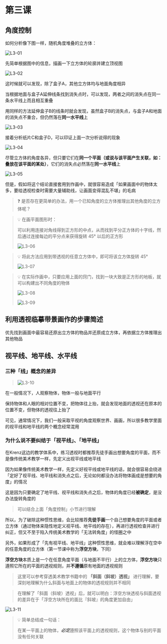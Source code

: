 # 第三课

## 角度控制

如何分析像下图一样，随机角度堆叠的立方体：

![L3-01](https://github-share-1304366332.cos.ap-guangzhou.myqcloud.com/art/krenzArtwork/perspective/attachments/l3-01.png)

先简单根据图中的信息，描画一下立方体的轮廓并建立顶视图

![L3-02](https://github-share-1304366332.cos.ap-guangzhou.myqcloud.com/art/krenzArtwork/perspective/attachments/l3-02.png)

这时候就可以发现，除了盒子A，其他立方体均与地面角度相异

当根据地面与盒子A延伸线条找到消失点时，可以发现，两者之间的消失点在同一条水平线上而且相互重叠

用同样的方法延伸盒子B的线条时就会发现，虽然盒子B的消失点，与盒子A和地面的消失点不重合，但仍然落在**同一水平线**上

![L3-03](https://github-share-1304366332.cos.ap-guangzhou.myqcloud.com/art/krenzArtwork/perspective/attachments/l3-04.png)

接着分析纸片C和盒子D，可以印证上面一次分析说得的现象

![L3-04](https://github-share-1304366332.cos.ap-guangzhou.myqcloud.com/art/krenzArtwork/perspective/attachments/l3-04.png)

尽管立方体的角度各异，但只要它们在**同一个平面（或说与该平面产生关联，如：叠放在该平面的某处）**，它们的消失点必然落在**同一水平线**上

![L3-05](https://github-share-1304366332.cos.ap-guangzhou.myqcloud.com/art/krenzArtwork/perspective/attachments/l3-05.gif)

但是，假如将这个结论直接套用到作画中，就很容易造成「如果画面中的物体太多，要给透视检查时需要大量辅助线，让画面变得混乱不堪」的毛病

> ❓ 是否存在更简单的办法，用一个已知角度的立方体推理出其他角度的立方体呢？

> 💡 在画平面图形时：
>
> 可以利用连接对角线得到正方形的中点，从而找到平分正方体的十字线，然后通过连接每边的平分点来获得旋转 45° 以后的正方形
>
> ![L3-06](https://github-share-1304366332.cos.ap-guangzhou.myqcloud.com/art/krenzArtwork/perspective/attachments/l3-06.png)

> 💡 将此方法应用到带透视的任意立方体中，即可将该立方体旋转 45°
>
> ![L3-07](https://github-share-1304366332.cos.ap-guangzhou.myqcloud.com/art/krenzArtwork/perspective/attachments/l3-07.png)

> 💡 在实际作画中，只要应用上面的窍门，找到一块大致是正方形的地板，就可以构建出不同角度的物体
>
> ![L3-08](https://github-share-1304366332.cos.ap-guangzhou.myqcloud.com/art/krenzArtwork/perspective/attachments/l3-08.png)
>
> ![L3-09](https://github-share-1304366332.cos.ap-guangzhou.myqcloud.com/art/krenzArtwork/perspective/attachments/l3-09.png)

</aside>

## 利用透视临摹带景画作的步骤简述

优先找到画面中最容易还原出立方体的物品并还原成立方体，再依据立方体推理出其他物品

## 视平线、地平线、水平线

### 三种「线」概念的差异

> ![L3-10](https://github-share-1304366332.cos.ap-guangzhou.myqcloud.com/art/krenzArtwork/perspective/attachments/l3-10.png)

在一般情况下，人观察物体，物体一般与地面平行

保持物体和人眼的相对位置不变，把物体往上抬，就会发现地面的透视还在原本的位置不变，但物体的透视往上抬了

可见，通常情况下，我们一般采取平视的角度观察世界、画画，所以很多教学里面的视平线和地平线的两个概念经常混用

### 为什么说不要纠结于「视平线」、「地平线」

在Krenz这边的教学体系中，练习透视时都推荐先徒手画出想要角度的平面，而不是像传统美术教学一样，先定义出视平线或地平线

因为如果像传统美术教学一样，先定义好视平线或地平线的话，就会很容易会绕进「定好了视平线、地平线和消失点之后，无论如何都没办法将物体画成是想要的角度」的情况

这是因为只要确定了地平线、视平线和消失点之后，物体的角度已经**被确定**，是没办法旋转角度的

> 可以结合上面「角度控制」小节进行理解

所以，为了破除这种惯性思维，会比较推荐**先徒手画**一个自己想要角度的平面或者立方体（通过物体来隐性地定义视平线、地平线的存在），再进行透视检查并进行纠正，但又不至于陷入传统美术教学的「无法转角度」的怪圈之中

另外，如果形成了「先有视平线、地平线」这种惯性思维，就会难以理解浮在空中的任意角度的立方体（第一节课中称为**浮空方块**，下同）

**浮空方块**本质上是一个在任意角度平面（与地面不平行）上的立方体，**浮空方块**只遵照它所在的平面的透视规则，并**不遵循**原有地面的透视规则

> 这里可以参考穿透美术教学书籍中的 **「斜面（斜坡）透视」** 进行理解，要深刻地理解为什么斜面与地面上的物体的透视规则并不相同

> 在理解了「斜面（斜坡）透视」后，就可以明白：浮空方块透视与斜面透视的差异在于「浮空方块所在的面比『斜坡』的角度更加自由」

![L3-11](https://github-share-1304366332.cos.ap-guangzhou.myqcloud.com/art/krenzArtwork/perspective/attachments/l3-11.png)

> 💡 简单总结成一句话：
>
> 在某一平面上的物体，***必定***遵照该平面上的透视规则，这个物体与别的平面没有任何关联